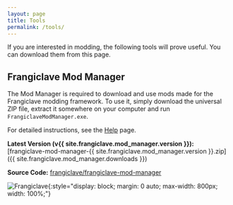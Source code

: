```yaml
---
layout: page
title: Tools
permalink: /tools/
---
```


If you are interested in modding, the following tools will prove useful. You can download them from this page.

## Frangiclave Mod Manager

The Mod Manager is required to download and use mods made for the Frangiclave modding framework. To use it, simply
download the universal ZIP file, extract it somewhere on your computer and run `FrangiclaveModManager.exe`.

For detailed instructions, see the [Help](/help/) page.

**Latest Version (v{{ site.frangiclave.mod_manager.version }}):** [frangiclave-mod-manager-{{ site.frangiclave.mod_manager.version }}.zip]({{ site.frangiclave.mod_manager.downloads }})

**Source Code:** [frangiclave/frangiclave-mod-manager](https://github.com/frangiclave/frangiclave-mod-manager)

![Frangiclave](/assets/mod_panel_demo.png){:style="display: block; margin: 0 auto; max-width: 800px; width: 100%;"}
